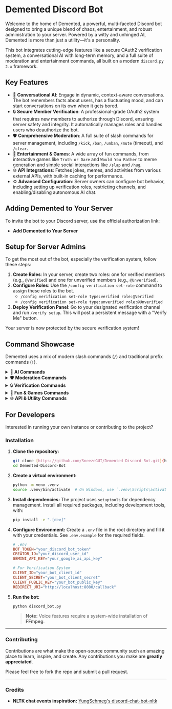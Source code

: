 # Demented Discord Bot

Welcome to the home of Demented, a powerful, multi-faceted Discord bot designed to bring a unique blend of chaos, entertainment, and robust administration to your server. Powered by a witty and unhinged AI, Demented is more than just a utility—it's a personality.

This bot integrates cutting-edge features like a secure OAuth2 verification system, a conversational AI with long-term memory, and a full suite of moderation and entertainment commands, all built on a modern `discord.py 2.x` framework.

## Key Features

*   🤖 **Conversational AI**: Engage in dynamic, context-aware conversations. The bot remembers facts about users, has a fluctuating mood, and can start conversations on its own when it gets bored.
*   🔒 **Secure Member Verification**: A professional-grade OAuth2 system that requires new members to authorize through Discord, ensuring server safety and integrity. It automatically manages roles and handles users who deauthorize the bot.
*   🛡️ **Comprehensive Moderation**: A full suite of slash commands for server management, including `/kick`, `/ban`, `/unban`, `/mute` (timeout), and `/clear`.
*   🎉 **Entertainment & Games**: A wide array of fun commands, from interactive games like `Truth or Dare` and `Would You Rather` to meme generation and simple social interactions like `/slap` and `/hug`.
*   🌐 **API Integrations**: Fetches jokes, memes, and activities from various external APIs, with built-in caching for performance.
*   ⚙️ **Advanced Configuration**: Server owners can configure bot behavior, including setting up verification roles, restricting channels, and enabling/disabling autonomous AI chat.

## Adding Demented to Your Server

To invite the bot to your Discord server, use the official authorization link:

- **Add Demented to Your Server**

## Setup for Server Admins

To get the most out of the bot, especially the verification system, follow these steps:

1.  **Create Roles**: In your server, create two roles: one for verified members (e.g., `@Verified`) and one for unverified members (e.g., `@Unverified`).
2.  **Configure Roles**: Use the `/config verification set-role` command to assign these roles to the bot.
    *   `/config verification set-role type:verified role:@Verified`
    *   `/config verification set-role type:unverified role:@Unverified`
3.  **Deploy Verification Panel**: Go to your designated verification channel and run `/verify setup`. This will post a persistent message with a "Verify Me" button.

Your server is now protected by the secure verification system!

## Command Showcase

Demented uses a mix of modern slash commands (`/`) and traditional prefix commands (`!`).

<details>
<summary>🤖 <strong>AI Commands</strong></summary>

-   `/ask [question]` - Ask the AI a question directly.
-   `/remember [user] [fact]` - (Admin) Teach the AI a fact about a user.
-   `/soul-status [user]` - (Owner) Check the bot's internal mood and its sentiment towards a user.
-   The bot will also respond to mentions, replies, or its name being said in chat.

</details>

<details>
<summary>🛡️ <strong>Moderation Commands</strong></summary>

-   `/clear [amount]` - Clears a specified number of messages (1-100).
-   `/kick [member] [reason]` - Kicks a member from the server.
-   `/ban [member] [reason]` - Bans a member from the server.
-   `/unban [user_id] [reason]` - Unbans a user using their ID.
-   `/mute [member] [duration] [reason]` - Mutes a member for a specified duration in minutes.
-   `/unmute [member] [reason]` - Removes a timeout from a member.

</details>

<details>
<summary>🔒 <strong>Verification Commands</strong></summary>

-   `/verify setup` - (Admin) Posts the verification panel in the current channel.
-   `/verify pull [user_id]` - (Admin) Force-adds a previously authorized user to the server.
-   `/verify pull-all` - (Admin) Attempts to add all users who have ever authorized the bot.

</details>

<details>
<summary>🎉 <strong>Fun & Games Commands</strong></summary>

-   `/8ball [question]` - Ask the magic 8-ball a question.
-   `/roll [max_number]` - Rolls a random number.
-   `/hug`, `/pat`, `/slap-slash` - Interact with other users.
-   `/reverse [text]` - Reverses the given text.
-   `!truth` / `!dare` / `!never` - Get a question for popular party games.
-   `!thisorthat` / `!wouldyourather` / `!button` - Interactive polling games.

</details>

<details>
<summary>🌐 <strong>API & Utility Commands</strong></summary>

-   `/user-info [user]` - Shows detailed information about a user.
-   `/joke-api [category]` - Get a joke from a specific category.
-   `/bored [participants]` - Get a random activity suggestion.
-   `!reddit [subreddit]` - Fetches a hot image post from any subreddit.
-   `!meme` / `!dank` - Quick shortcuts for popular meme subreddits.

</details>

## For Developers

Interested in running your own instance or contributing to the project?

### Installation

1.  **Clone the repository:**
    ```bash
    git clone [https://github.com/SneezeGUI/Demented-Discord-Bot.git](https://github.com/SneezeGUI/Demented-Discord-Bot.git)
    cd Demented-Discord-Bot
    ```

2.  **Create a virtual environment:**
    ```bash
    python -m venv .venv
    source .venv/bin/activate  # On Windows, use `.venv\Scripts\activate`
    ```

3.  **Install dependencies:**
    The project uses `setuptools` for dependency management. Install all required packages, including development tools, with:
    ```bash
    pip install -e ".[dev]"
    ```

4.  **Configure Environment:**
    Create a `.env` file in the root directory and fill it with your credentials. See `.env.example` for the required fields.
    ```toml
    # .env
    BOT_TOKEN="your_discord_bot_token"
    CREATOR_ID="your_discord_user_id"
    GEMINI_API_KEY="your_google_ai_api_key"

    # For Verification System
    CLIENT_ID="your_bot_client_id"
    CLIENT_SECRET="your_bot_client_secret"
    CLIENT_PUBLIC_KEY="your_bot_public_key"
    REDIRECT_URI="http://localhost:8080/callback"
    ```

5.  **Run the bot:**
    ```bash
    python discord_bot.py
    ```
    > **Note:** Voice features require a system-wide installation of **FFmpeg**.

***

### Contributing

Contributions are what make the open-source community such an amazing place to learn, inspire, and create. Any contributions you make are **greatly appreciated**.

Please feel free to fork the repo and submit a pull request.

***

### Credits

* **NLTK chat events inspiration:** [YungSchmeg's discord-chat-bot-nltk](https://github.com/YungSchmeg/discord-chat-bot-nltk)
